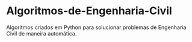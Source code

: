 # Algoritmos-de-Engenharia-Civil
Algoritmos criados em Python para solucionar problemas de Engenharia Civil de maneira automática.
